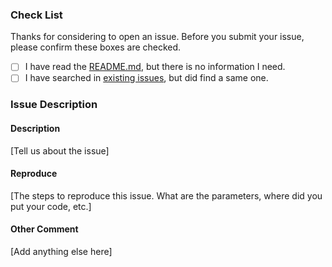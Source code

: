 ### Check List

Thanks for considering to open an issue. Before you submit your issue, please confirm these boxes are checked.

- [ ] I have read the [README.md](https://github.com/EFPrefix/EFFlukyProgressHUD/blob/master/README.md), but there is no information I need.
- [ ] I have searched in [existing issues](https://github.com/EFPrefix/EFFlukyProgressHUD/issues?utf8=%E2%9C%93&q=is%3Aissue), but did find a same one.

### Issue Description

#### Description

[Tell us about the issue]

#### Reproduce

[The steps to reproduce this issue. What are the parameters, where did you put your code, etc.]

#### Other Comment

[Add anything else here]
